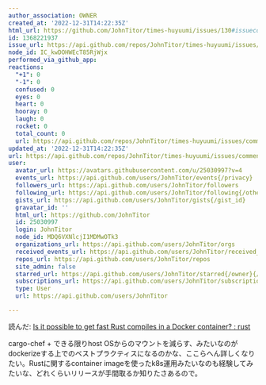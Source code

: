 ```yaml
---
author_association: OWNER
created_at: '2022-12-31T14:22:35Z'
html_url: https://github.com/JohnTitor/times-huyuumi/issues/130#issuecomment-1368221937
id: 1368221937
issue_url: https://api.github.com/repos/JohnTitor/times-huyuumi/issues/130
node_id: IC_kwDOHWEcT85RjWjx
performed_via_github_app: 
reactions:
  "+1": 0
  "-1": 0
  confused: 0
  eyes: 0
  heart: 0
  hooray: 0
  laugh: 0
  rocket: 0
  total_count: 0
  url: https://api.github.com/repos/JohnTitor/times-huyuumi/issues/comments/1368221937/reactions
updated_at: '2022-12-31T14:22:35Z'
url: https://api.github.com/repos/JohnTitor/times-huyuumi/issues/comments/1368221937
user:
  avatar_url: https://avatars.githubusercontent.com/u/25030997?v=4
  events_url: https://api.github.com/users/JohnTitor/events{/privacy}
  followers_url: https://api.github.com/users/JohnTitor/followers
  following_url: https://api.github.com/users/JohnTitor/following{/other_user}
  gists_url: https://api.github.com/users/JohnTitor/gists{/gist_id}
  gravatar_id: ''
  html_url: https://github.com/JohnTitor
  id: 25030997
  login: JohnTitor
  node_id: MDQ6VXNlcjI1MDMwOTk3
  organizations_url: https://api.github.com/users/JohnTitor/orgs
  received_events_url: https://api.github.com/users/JohnTitor/received_events
  repos_url: https://api.github.com/users/JohnTitor/repos
  site_admin: false
  starred_url: https://api.github.com/users/JohnTitor/starred{/owner}{/repo}
  subscriptions_url: https://api.github.com/users/JohnTitor/subscriptions
  type: User
  url: https://api.github.com/users/JohnTitor

---
```

読んだ: [Is it possible to get fast Rust compiles in a Docker container? : rust](https://www.reddit.com/r/rust/comments/zxgaum/is_it_possible_to_get_fast_rust_compiles_in_a/)

cargo-chef + できる限りhost OSからのマウントを減らす、みたいなのがdockerizeする上でのベストプラクティスになるのかな、ここらへん詳しくなりたい。Rustに関するcontainer imageを使ったk8s運用みたいなのも経験してみたいな、どれくらいリリースが手間取るか知りたさあるので。